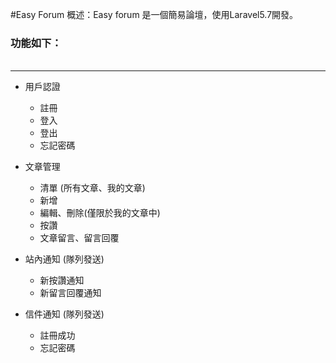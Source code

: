 #Easy Forum
概述：Easy forum 是一個簡易論壇，使用Laravel5.7開發。
### 功能如下： <h6>

---------------------------------------
* 用戶認證
    * 註冊
    * 登入
    * 登出
    * 忘記密碼
    

* 文章管理
  * 清單 (所有文章、我的文章)
  * 新增
  * 編輯、刪除(僅限於我的文章中)
  * 按讚
  * 文章留言、留言回覆  

    
* 站內通知 (隊列發送)
  * 新按讚通知
  * 新留言回覆通知

    
* 信件通知 (隊列發送)
  * 註冊成功
  * 忘記密碼  


